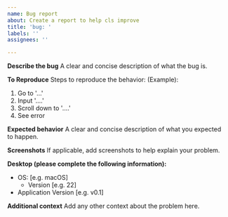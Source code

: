 ```yaml
---
name: Bug report
about: Create a report to help cls improve
title: 'bug: '
labels: ''
assignees: ''

---
```


**Describe the bug**
A clear and concise description of what the bug is.

**To Reproduce**
Steps to reproduce the behavior:
(Example):
1. Go to '...'
2. Input  '....'
3. Scroll down to '....'
4. See error

**Expected behavior**
A clear and concise description of what you expected to happen.

**Screenshots**
If applicable, add screenshots to help explain your problem.

**Desktop (please complete the following information):**
 - OS: [e.g. macOS]
     - Version [e.g. 22]
- Application Version [e.g. v0.1]

**Additional context**
Add any other context about the problem here.
